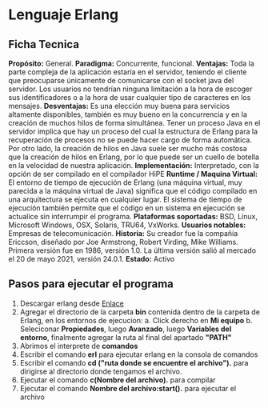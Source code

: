 # Lenguaje Erlang

## Ficha Tecnica

**Propósito:** General.
**Paradigma:** Concurrente, funcional.
**Ventajas:** Toda la parte compleja de la aplicación estaría en el servidor, teniendo el cliente que preocuparse únicamente de comunicarse con el socket java del servidor. Los usuarios no tendrían ninguna limitación a la hora de escoger sus identificadores o a la hora de usar cualquier tipo de caracteres en los mensajes.
**Desventajas:** Es una elección muy buena para servicios altamente disponibles, también es muy bueno en la concurrencia y en la creación de muchos hilos de forma simultánea. Tener un proceso Java en el servidor implica que hay un proceso del cual la estructura de Erlang para la recuperación de procesos no se puede hacer cargo de forma automática. Por otro lado, la creación de hilos en Java suele ser mucho más costosa que la creación de hilos en Erlang, por lo que puede ser un cuello de botella en la velocidad de nuestra aplicación.
**Implementación:** Interpretado, con la opción de ser compilado en el compilador HiPE
**Runtime / Maquina Virtual:** El entorno de tiempo de ejecución de Erlang (una máquina virtual, muy parecida a la máquina virtual de Java) significa que el código compilado en una arquitectura se ejecuta en cualquier lugar. El sistema de tiempo de ejecución también permite que el código en un sistema en ejecución se actualice sin interrumpir el programa.
**Plataformas soportadas:** BSD, Linux, Microsoft Windows, OSX, Solaris, TRU64, VxWorks.
**Usuarios notables:** Empresas de telecomunicación.
**Historia:** Su creador fue la compañía Ericcson, diseñado por Joe Armstrong, Robert Virding, Mike Williams. Primera versión fue en 1986, versión 1.0. La última versión salió al mercado el 20 de mayo 2021, versión 24.0.1.
**Estado:** Activo

## Pasos para ejecutar el programa

1. Descargar erlang desde [Enlace](https://www.erlang.org/downloads)
2. Agregar el directorio de la carpeta **bin** contenida dentro de la carpeta de Erlang, en los entornos de ejecucion:
a. Click derecho en **Mi equipo**
b. Seleciconar **Propiedades**, luego **Avanzado**, luego **Variables del entorno**, finalmente agregar la ruta al final del apartado **"PATH"**
3. Abrimos el interprete de **comandos**
4. Escribir el comando **erl** para ejecutar erlang en la consola de comandos
5. Escribir el comando **cd ("ruta donde se encuentre el archivo").** para dirigirse al directorio donde tengamos el archivo.
6. Ejecutar el comando **c(Nombre del archivo).** para compilar
7. Ejecutar el comando **Nombre del archivo:start().** para ejecutar el archivo
